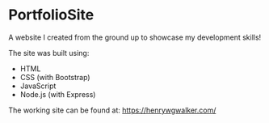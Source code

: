 # PortfolioSite

A website I created from the ground up to showcase my development skills!

The site was built using: 

- HTML
- CSS (with Bootstrap)
- JavaScript
- Node.js (with Express)

The working site can be found at: https://henrywgwalker.com/
